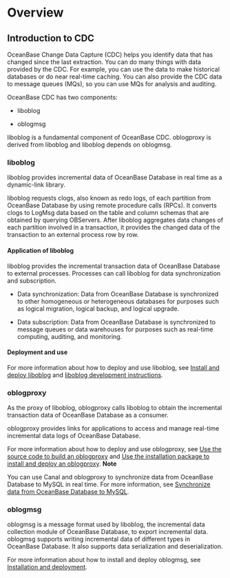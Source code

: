 Overview 
=============================



Introduction to CDC 
----------------------------------------



OceanBase Change Data Capture (CDC) helps you identify data that has changed since the last extraction. You can do many things with data provided by the CDC. For example, you can use the data to make historical databases or do near real-time caching. You can also provide the CDC data to message queues (MQs), so you can use MQs for analysis and auditing. 

OceanBase CDC has two components:

* liboblog

  

* oblogmsg

  




liboblog is a fundamental component of OceanBase CDC. oblogproxy is derived from liboblog and liboblog depends on oblogmsg. 



### liboblog 

liboblog provides incremental data of OceanBase Database in real time as a dynamic-link library. 

liboblog requests clogs, also known as redo logs, of each partition from OceanBase Database by using remote procedure calls (RPCs). It converts clogs to LogMsg data based on the table and column schemas that are obtained by querying OBServers. After liboblog aggregates data changes of each partition involved in a transaction, it provides the changed data of the transaction to an external process row by row. 

#### Application of liboblog 

liboblog provides the incremental transaction data of OceanBase Database to external processes. Processes can call liboblog for data synchronization and subscription. 

* Data synchronization: Data from OceanBase Database is synchronized to other homogeneous or heterogeneous databases for purposes such as logical migration, logical backup, and logical upgrade.

  

* Data subscription: Data from OceanBase Database is synchronized to message queues or data warehouses for purposes such as real-time computing, auditing, and monitoring.

  




#### Deployment and use 

For more information about how to deploy and use liboblog, see [Install and deploy liboblog](2.liboblog/1.deploy-and-use-liboblog/1.install-and-deploy-liboblog.md) and [liboblog development instructions](2.liboblog/1.deploy-and-use-liboblog/2.liboblog-development-instructions.md).

### oblogproxy 

As the proxy of liboblog, oblogproxy calls liboblog to obtain the incremental transaction data of OceanBase Database as a consumer. 

oblogproxy provides links for applications to access and manage real-time incremental data logs of OceanBase Database. 

For more information about how to deploy and use oblogproxy, see [Use the source code to build an oblogproxy](3.oblogproxy/1.install-and-deploy-oblogproxy/1.use-source-code-to-build-an-oblogproxy.md) and [Use the installation package to install and deploy an oblogproxy](3.oblogproxy/1.install-and-deploy-oblogproxy/2.install-and-deploy-oblogproxy-by-using-the-installation-package.md).
**Note**

You can use Canal and oblogproxy to synchronize data from OceanBase Database to MySQL in real time. For more information, see [Synchronize data from OceanBase Database to MySQL](../../7.developer-guide/5.migrate-data-to-oceanbase-database/4.synchronize-data-from-oceanbase-database-to-mysql.md).

### oblogmsg 

oblogmsg is a message format used by liboblog, the incremental data collection module of OceanBase Database, to export incremental data. oblogmsg supports writing incremental data of different types in OceanBase Database. It also supports data serialization and deserialization. 

For more information about how to install and deploy oblogmsg, see [Installation and deployment](4.oblogmsg/1.install-and-deploy-oblogmsg.md).









